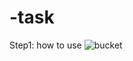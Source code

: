 # -task
Step1: how to use
![bucket](https://github.com/user-attachments/assets/694576da-eea9-4344-baa5-15373af04cff)
